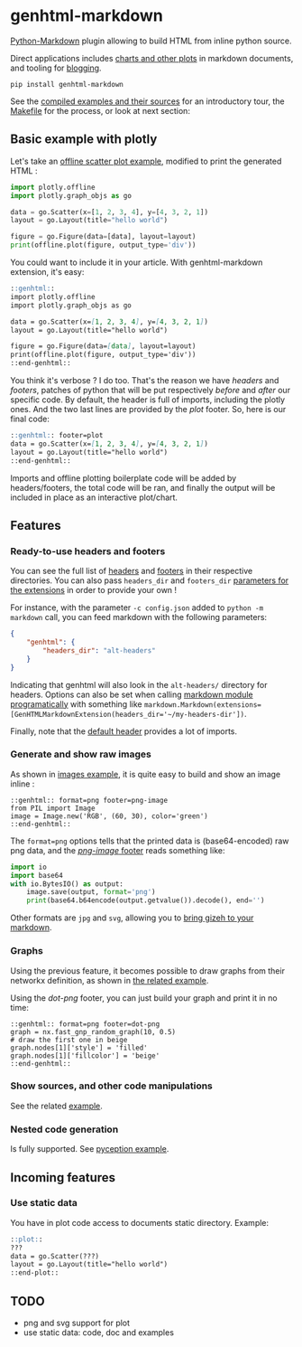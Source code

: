 # genhtml-markdown
[Python-Markdown](http://pythonhosted.org/Markdown/) plugin allowing to build HTML from inline python source.

Direct applications includes [charts and other plots](https://plot.ly/python/) in markdown documents, and tooling for [blogging](https://blog.getpelican.com/).

    pip install genhtml-markdown

See the [compiled examples and their sources](examples/) for an introductory tour, the [Makefile](Makefile) for the process, or look at next section:


## Basic example with plotly
Let's take an [offline scatter plot example](https://plot.ly/python/getting-started/#initialization-for-offline-plotting), modified to print the generated HTML :

```python
import plotly.offline
import plotly.graph_objs as go

data = go.Scatter(x=[1, 2, 3, 4], y=[4, 3, 2, 1])
layout = go.Layout(title="hello world")

figure = go.Figure(data=[data], layout=layout)
print(offline.plot(figure, output_type='div'))
```

You could want to include it in your article. With genhtml-markdown extension, it's easy:

```markdown
::genhtml::
import plotly.offline
import plotly.graph_objs as go

data = go.Scatter(x=[1, 2, 3, 4], y=[4, 3, 2, 1])
layout = go.Layout(title="hello world")

figure = go.Figure(data=[data], layout=layout)
print(offline.plot(figure, output_type='div'))
::end-genhtml::
```

You think it's verbose ? I do too. That's the reason we have *headers* and *footers*, patches of python that will be put respectively *before* and *after* our specific code. By default, the header is full of imports, including the plotly ones. And the two last lines are provided by the *plot* footer. So, here is our final code:

```markdown
::genhtml:: footer=plot
data = go.Scatter(x=[1, 2, 3, 4], y=[4, 3, 2, 1])
layout = go.Layout(title="hello world")
::end-genhtml::
```

Imports and offline plotting boilerplate code will be added by headers/footers, the total code will be ran, and finally the output will be included in place as an interactive plot/chart.


## Features

### Ready-to-use headers and footers
You can see the full list of [headers](headers/) and [footers](footers/) in their respective directories. You can also pass `headers_dir` and `footers_dir` [parameters for the extensions](https://python-markdown.github.io/cli/#using-extensions) in order to provide your own !

For instance, with the parameter `-c config.json` added to `python -m markdown` call, you can feed markdown with the following parameters:

```json
{
	"genhtml": {
		"headers_dir": "alt-headers"
	}
}
```

Indicating that genhtml will also look in the `alt-headers/` directory for headers.
Options can also be set when calling [markdown module programatically](https://python-markdown.github.io/extensions/api/#configsettings) with something like `markdown.Markdown(extensions=[GenHTMLMarkdownExtension(headers_dir='~/my-headers-dir'])`.

Finally, note that the [default header](headers/default.py) provides a lot of imports.

### Generate and show raw images
As shown in [images example](examples/images.mkd),
it is quite easy to build and show an image inline :

    ::genhtml:: format=png footer=png-image
    from PIL import Image
    image = Image.new('RGB', (60, 30), color='green')
    ::end-genhtml::

The `format=png` options tells that the printed data is (base64-encoded) raw png data,
and the [*png-image* footer](genhtml/footers/png-image.py) reads something like:

```python
import io
import base64
with io.BytesIO() as output:
    image.save(output, format='png')
    print(base64.b64encode(output.getvalue()).decode(), end='')
```

Other formats are `jpg` and `svg`, allowing you to [bring gizeh to your markdown](https://github.com/Zulko/gizeh).


### Graphs
Using the previous feature, it becomes possible to draw graphs from their networkx definition, as shown in [the related example](examples/networkx_and_dot.mkd).

Using the *dot-png* footer, you can just build your graph and print it in no time:

    ::genhtml:: format=png footer=dot-png
    graph = nx.fast_gnp_random_graph(10, 0.5)
    # draw the first one in beige
    graph.nodes[1]['style'] = 'filled'
    graph.nodes[1]['fillcolor'] = 'beige'
    ::end-genhtml::

### Show sources, and other code manipulations
See the related [example](examples/arbitrary-python.mkd).

### Nested code generation
Is fully supported. See [pyception example](examples/pyception.mkd).


## Incoming features
### Use static data
You have in plot code access to documents static directory. Example:

```markdown
::plot::
???
data = go.Scatter(???)
layout = go.Layout(title="hello world")
::end-plot::
```


## TODO
- png and svg support for plot
- use static data: code, doc and examples
